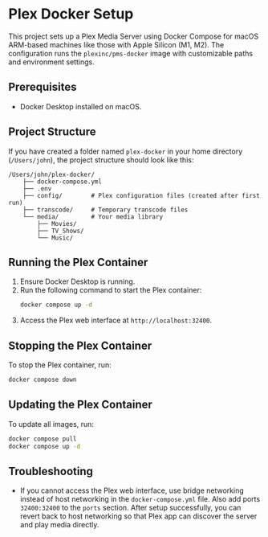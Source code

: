 # Plex Docker Setup
This project sets up a Plex Media Server using Docker Compose for macOS ARM-based machines like those with Apple Silicon (M1, M2). The configuration runs the `plexinc/pms-docker` image with customizable paths and environment settings.

## Prerequisites
- Docker Desktop installed on macOS.

## Project Structure
If you have created a folder named `plex-docker` in your home directory (`/Users/john`), the project structure should look like this:
```
/Users/john/plex-docker/
    ├── docker-compose.yml
    ├── .env
    ├── config/        # Plex configuration files (created after first run)
    ├── transcode/     # Temporary transcode files
    └── media/         # Your media library
        ├── Movies/
        ├── TV_Shows/
        └── Music/
```

## Running the Plex Container
1. Ensure Docker Desktop is running.
2. Run the following command to start the Plex container:
    ```sh
    docker compose up -d
    ```
3. Access the Plex web interface at `http://localhost:32400`.

## Stopping the Plex Container
To stop the Plex container, run:
```sh
docker compose down
```

## Updating the Plex Container
To update all images, run:
```sh
docker compose pull
docker compose up -d
```

## Troubleshooting
- If you cannot access the Plex web interface, use bridge networking instead of host networking in the `docker-compose.yml` file. Also add ports `32400:32400` to the `ports` section. After setup successfully, you can revert back to host networking so that Plex app can discover the server and play media directly.
